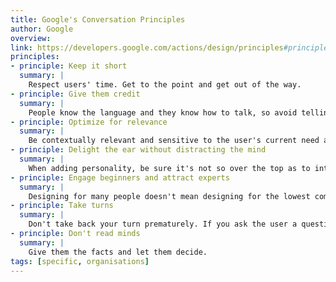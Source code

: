 ```yaml
---
title: Google's Conversation Principles
author: Google
overview:
link: https://developers.google.com/actions/design/principles#principles_to_design_by
principles:
- principle: Keep it short
  summary: |
    Respect users' time. Get to the point and get out of the way.
- principle: Give them credit
  summary: |
    People know the language and they know how to talk, so avoid telling them how to speak and putting words in their mouth. Instead focus on natural ways to progress the dialog forward.
- principle: Optimize for relevance
  summary: |
    Be contextually relevant and sensitive to the user's current need and the environment a user might be in.
- principle: Delight the ear without distracting the mind
  summary: |
    When adding personality, be sure it's not so over the top as to interfere with a user's task.
- principle: Engage beginners and attract experts
  summary: |
    Designing for many people doesn't mean designing for the lowest common denominator.
- principle: Take turns
  summary: |
    Don't take back your turn prematurely. If you ask the user a question (yield your turn), don't throw in an additional instruction that gets in the way of their right to answer you.
- principle: Don't read minds
  summary: |
    Give them the facts and let them decide.
tags: [specific, organisations]
---
```


